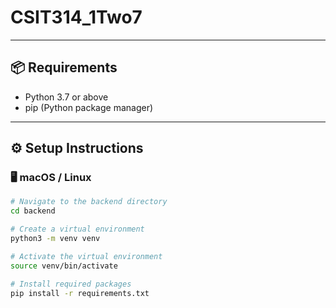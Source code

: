 # CSIT314_1Two7

---

## 📦 Requirements

- Python 3.7 or above
- pip (Python package manager)

---

## ⚙️ Setup Instructions

### 🖥️ macOS / Linux

```bash
# Navigate to the backend directory
cd backend

# Create a virtual environment
python3 -m venv venv

# Activate the virtual environment
source venv/bin/activate

# Install required packages
pip install -r requirements.txt


